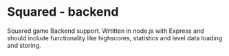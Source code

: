 # Squared - backend
Squared game Backend support. Wrtitten in node.js with Express and should include functionality like highscores, statistics and level data loading and storing.
